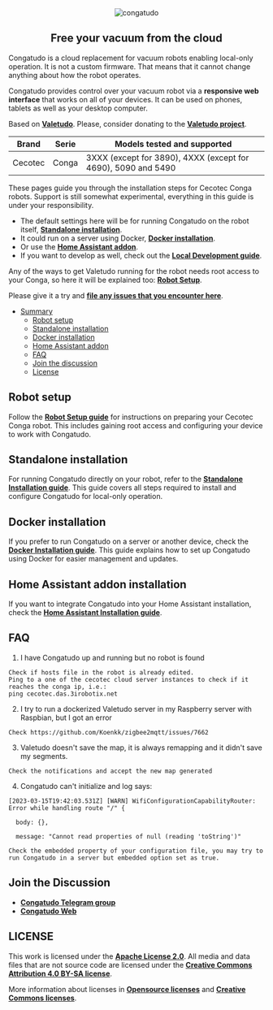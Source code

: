 <div align="center">
  <img src="https://raw.githubusercontent.com/congatudo/Congatudo/master/frontend/src/assets/icons/congatudo_logo_with_name.svg" alt="congatudo">
  <h2>Free your vacuum from the cloud</h2>
</div>

Congatudo is a cloud replacement for vacuum robots enabling local-only operation. It is not a custom firmware.
That means that it cannot change anything about how the robot operates.

Congatudo provides control over your vacuum robot via a **responsive web interface** that works on all of your devices.
It can be used on phones, tablets as well as your desktop computer.

Based on **[Valetudo](https://valetudo.cloud/)**. Please, consider donating to the **[Valetudo project](https://github.com/sponsors/Hypfer)**.

| Brand   | Serie | Models tested and supported                                   |
|---------|-------|---------------------------------------------------------------|
| Cecotec | Conga | 3XXX (except for 3890), 4XXX (except for 4690), 5090 and 5490 |

These pages guide you through the installation steps for Cecotec Conga robots.
Support is still somewhat experimental, everything in this guide is under your responsibility.

- The default settings here will be for running Congatudo on the robot itself, **[Standalone installation](https://congatudo.cloud/installation/standalone-installation/)**.
- It could run on a server using Docker, **[Docker installation](https://congatudo.cloud/installation/docker-installation/)**.
- Or use the **[Home Assistant addon](https://congatudo.cloud/installation/home-assistant-installation/)**.
- If you want to develop as well, check out the **[Local Development guide](https://congatudo.cloud/pages/development/building-and-modifying-congatudo.html)**.

Any of the ways to get Valetudo running for the robot needs root access to your Conga, so here it will be explained too: **[Robot Setup](#robot-setup)**.

Please give it a try and **[file any issues that you encounter here](https://github.com/congatudo/Congatudo/issues)**.

- [Summary](#)
  - [Robot setup](#robot-setup)
  - [Standalone installation](#standalone-installation)
  - [Docker installation](#docker-installation)
  - [Home Assistant addon](#home-assistant-addon-installation)
  - [FAQ](#faq)
  - [Join the discussion](#join-the-Discussion)
  - [License](#license)

## Robot setup
Follow the **[Robot Setup guide](https://congatudo.cloud/pages/installation/robot-setup.html)** for instructions on preparing your Cecotec Conga robot. This includes gaining root access and configuring your device to work with Congatudo.

## Standalone installation
For running Congatudo directly on your robot, refer to the **[Standalone Installation guide](https://congatudo.cloud/installation/standalone-installation/)**. This guide covers all steps required to install and configure Congatudo for local-only operation.

## Docker installation
If you prefer to run Congatudo on a server or another device, check the **[Docker Installation guide](https://congatudo.cloud/installation/docker-installation/)**. This guide explains how to set up Congatudo using Docker for easier management and updates.

## Home Assistant addon installation
If you want to integrate Congatudo into your Home Assistant installation, check the **[Home Assistant Installation guide](https://congatudo.cloud/installation/home-assistant-installation/)**.

## FAQ
1. I have Congatudo up and running but no robot is found
```
Check if hosts file in the robot is already edited.
Ping to a one of the cecotec cloud server instances to check if it reaches the conga ip, i.e.:
ping cecotec.das.3irobotix.net
```
2. I try to run a dockerized Valetudo server in my Raspberry server with Raspbian, but I got an error
```
Check https://github.com/Koenkk/zigbee2mqtt/issues/7662
```
3. Valetudo doesn't save the map, it is always remapping and it didn't save my segments.
```
Check the notifications and accept the new map generated
```
4. Congatudo can't initialize and log says:
```shell
[2023-03-15T19:42:03.531Z] [WARN] WifiConfigurationCapabilityRouter: Error while handling route "/" {

  body: {},

  message: "Cannot read properties of null (reading 'toString')"
```
```
Check the embedded property of your configuration file, you may try to run Congatudo in a server but embedded option set as true.
```

## Join the Discussion
* **[Congatudo Telegram group](https://t.me/congatudo)**
* **[Congatudo Web](https://congatudo.cloud)**

## LICENSE
This work is licensed under the **[Apache License 2.0](https://github.com/congatudo/Congatudo/blob/master/LICENSE)**. All media and data files that are not source code are licensed under the **[Creative Commons Attribution 4.0 BY-SA license](https://creativecommons.org/licenses/by/4.0/)**.

More information about licenses in **[Opensource licenses](https://opensource.org/licenses/)** and **[Creative Commons licenses](https://creativecommons.org/licenses/)**.

